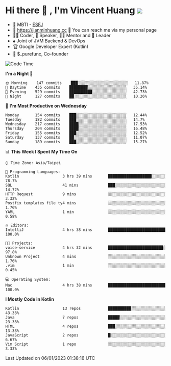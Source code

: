 # Hi there 👋 , I'm Vincent Huang ![](https://komarev.com/ghpvc/?username=Jian-Min-Huang)
- 👀 MBTI - [ESFJ](https://www.16personalities.com/esfj-personality)
- 💎 https://jianminhuang.cc 🙋 You can reach me via my personal page
- 👨‍💻 Coder, 🎤 Speaker, 👨‍🏫 Mentor and 🚀 Leader
- ♠️ Joint of JVM Backend & DevOps
- 🏆 Google Developer Expert (Kotlin)
- 💼 $_purefunc, Co-founder

<!--START_SECTION:waka-->
![Code Time](http://img.shields.io/badge/Code%20Time-1%2C411%20hrs%201%20min-blue)

**I'm a Night 🦉** 

```text
🌞 Morning    147 commits    ███░░░░░░░░░░░░░░░░░░░░░░   11.87% 
🌆 Daytime    435 commits    ████████░░░░░░░░░░░░░░░░░   35.14% 
🌃 Evening    529 commits    ██████████░░░░░░░░░░░░░░░   42.73% 
🌙 Night      127 commits    ██░░░░░░░░░░░░░░░░░░░░░░░   10.26%

```
📅 **I'm Most Productive on Wednesday** 

```text
Monday       154 commits    ███░░░░░░░░░░░░░░░░░░░░░░   12.44% 
Tuesday      182 commits    ███░░░░░░░░░░░░░░░░░░░░░░   14.7% 
Wednesday    217 commits    ████░░░░░░░░░░░░░░░░░░░░░   17.53% 
Thursday     204 commits    ████░░░░░░░░░░░░░░░░░░░░░   16.48% 
Friday       155 commits    ███░░░░░░░░░░░░░░░░░░░░░░   12.52% 
Saturday     137 commits    ██░░░░░░░░░░░░░░░░░░░░░░░   11.07% 
Sunday       189 commits    ███░░░░░░░░░░░░░░░░░░░░░░   15.27%

```


📊 **This Week I Spent My Time On** 

```text
⌚︎ Time Zone: Asia/Taipei

💬 Programming Languages: 
Kotlin                   3 hrs 39 mins       ███████████████████░░░░░░   78.7% 
SQL                      41 mins             ███░░░░░░░░░░░░░░░░░░░░░░   14.72% 
HTTP Request             9 mins              ░░░░░░░░░░░░░░░░░░░░░░░░░   3.32% 
Postfix templates file ty4 mins              ░░░░░░░░░░░░░░░░░░░░░░░░░   1.76% 
YAML                     1 min               ░░░░░░░░░░░░░░░░░░░░░░░░░   0.58%

🔥 Editors: 
IntelliJ                 4 hrs 38 mins       █████████████████████████   100.0%

🐱‍💻 Projects: 
voice-service            4 hrs 32 mins       ████████████████████████░   97.8% 
Unknown Project          4 mins              ░░░░░░░░░░░░░░░░░░░░░░░░░   1.76% 
.vim                     1 min               ░░░░░░░░░░░░░░░░░░░░░░░░░   0.45%

💻 Operating System: 
Mac                      4 hrs 38 mins       █████████████████████████   100.0%

```

**I Mostly Code in Kotlin** 

```text
Kotlin                   13 repos            ██████████░░░░░░░░░░░░░░░   43.33% 
Java                     7 repos             █████░░░░░░░░░░░░░░░░░░░░   23.33% 
HTML                     4 repos             ███░░░░░░░░░░░░░░░░░░░░░░   13.33% 
JavaScript               2 repos             █░░░░░░░░░░░░░░░░░░░░░░░░   6.67% 
Vim Script               1 repo              ░░░░░░░░░░░░░░░░░░░░░░░░░   3.33%

```



 Last Updated on 06/01/2023 01:38:16 UTC
<!--END_SECTION:waka-->
